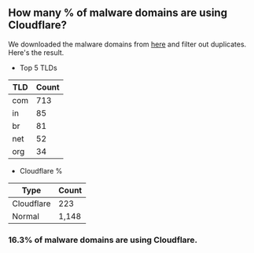 ## How many % of malware domains are using Cloudflare?


We downloaded the malware domains from [here](https://urlhaus.abuse.ch) and filter out duplicates.
Here's the result.


[//]: # (start replacement)


- Top 5 TLDs

| TLD | Count |
| --- | --- |
| com | 713 |
| in | 85 |
| br | 81 |
| net | 52 |
| org | 34 |


- Cloudflare %

| Type | Count |
| --- | --- |
| Cloudflare | 223 |
| Normal | 1,148 |


### 16.3% of malware domains are using Cloudflare.